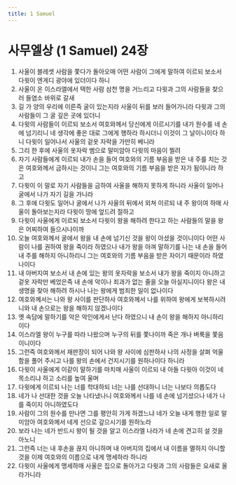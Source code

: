 ```yaml
---
title: 1 Samuel
---
```


# 사무엘상 (1 Samuel) 24장
1. 사울이 블레셋 사람을 쫓다가 돌아오매 어떤 사람이 그에게 말하여 이르되 보소서 다윗이 엔게디 광야에 있더이다 하니
1. 사울이 온 이스라엘에서 택한 사람 삼천 명을 거느리고 다윗과 그의 사람들을 찾으러 들염소 바위로 갈새
1. 길 가 양의 우리에 이른즉 굴이 있는지라 사울이 뒤를 보러 들어가니라 다윗과 그의 사람들이 그 굴 깊은 곳에 있더니
1. 다윗의 사람들이 이르되 보소서 여호와께서 당신에게 이르시기를 내가 원수를 네 손에 넘기리니 네 생각에 좋은 대로 그에게 행하라 하시더니 이것이 그 날이니이다 하니 다윗이 일어나서 사울의 겉옷 자락을 가만히 베니라
1. 그리 한 후에 사울의 옷자락 벰으로 말미암아 다윗의 마음이 찔려
1. 자기 사람들에게 이르되 내가 손을 들어 여호와의 기름 부음을 받은 내 주를 치는 것은 여호와께서 금하시는 것이니 그는 여호와의 기름 부음을 받은 자가 됨이니라 하고
1. 다윗이 이 말로 자기 사람들을 금하여 사울을 해하지 못하게 하니라 사울이 일어나 굴에서 나가 자기 길을 가니라
1. 그 후에 다윗도 일어나 굴에서 나가 사울의 뒤에서 외쳐 이르되 내 주 왕이여 하매 사울이 돌아보는지라 다윗이 땅에 엎드려 절하고
1. 다윗이 사울에게 이르되 보소서 다윗이 왕을 해하려 한다고 하는 사람들의 말을 왕은 어찌하여 들으시나이까
1. 오늘 여호와께서 굴에서 왕을 내 손에 넘기신 것을 왕이 아셨을 것이니이다 어떤 사람이 나를 권하여 왕을 죽이라 하였으나 내가 왕을 아껴 말하기를 나는 내 손을 들어 내 주를 해하지 아니하리니 그는 여호와의 기름 부음을 받은 자이기 때문이라 하였나이다
1. 내 아버지여 보소서 내 손에 있는 왕의 옷자락을 보소서 내가 왕을 죽이지 아니하고 겉옷 자락만 베었은즉 내 손에 악이나 죄과가 없는 줄을 오늘 아실지니이다 왕은 내 생명을 찾아 해하려 하시나 나는 왕에게 범죄한 일이 없나이다
1. 여호와께서는 나와 왕 사이를 판단하사 여호와께서 나를 위하여 왕에게 보복하시려니와 내 손으로는 왕을 해하지 않겠나이다
1. 옛 속담에 말하기를 악은 악인에게서 난다 하였으니 내 손이 왕을 해하지 아니하리이다
1. 이스라엘 왕이 누구를 따라 나왔으며 누구의 뒤를 쫓나이까 죽은 개나 벼룩을 쫓음이니이다
1. 그런즉 여호와께서 재판장이 되어 나와 왕 사이에 심판하사 나의 사정을 살펴 억울함을 풀어 주시고 나를 왕의 손에서 건지시기를 원하나이다 하니라
1. 다윗이 사울에게 이같이 말하기를 마치매 사울이 이르되 내 아들 다윗아 이것이 네 목소리냐 하고 소리를 높여 울며
1. 다윗에게 이르되 나는 너를 학대하되 너는 나를 선대하니 너는 나보다 의롭도다
1. 네가 나 선대한 것을 오늘 나타냈나니 여호와께서 나를 네 손에 넘기셨으나 네가 나를 죽이지 아니하였도다
1. 사람이 그의 원수를 만나면 그를 평안히 가게 하겠느냐 네가 오늘 내게 행한 일로 말미암아 여호와께서 네게 선으로 갚으시기를 원하노라
1. 보라 나는 네가 반드시 왕이 될 것을 알고 이스라엘 나라가 네 손에 견고히 설 것을 아노니
1. 그런즉 너는 내 후손을 끊지 아니하며 내 아버지의 집에서 내 이름을 멸하지 아니할 것을 이제 여호와의 이름으로 내게 맹세하라 하니라
1. 다윗이 사울에게 맹세하매 사울은 집으로 돌아가고 다윗과 그의 사람들은 요새로 올라가니라